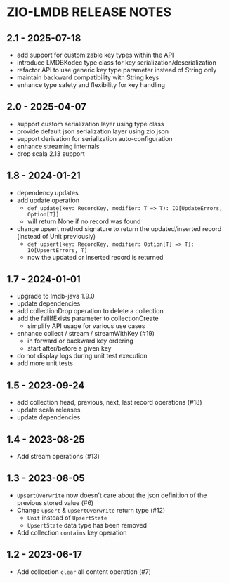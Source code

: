 # ZIO-LMDB RELEASE NOTES

## 2.1 - 2025-07-18

- add support for customizable key types within the API
- introduce LMDBKodec type class for key serialization/deserialization
- refactor API to use generic key type parameter instead of String only
- maintain backward compatibility with String keys
- enhance type safety and flexibility for key handling

## 2.0 - 2025-04-07

- support custom serialization layer using type class
- provide default json serialization layer using zio json
- support derivation for serialization auto-configuration
- enhance streaming internals
- drop scala 2.13 support

## 1.8 - 2024-01-21

- dependency updates
- add update operation
  - `def update(key: RecordKey, modifier: T => T): IO[UpdateErrors, Option[T]]`
  - will return None if no record was found
- change upsert method signature to return the updated/inserted record (instead of Unit previously)
  - `def upsert(key: RecordKey, modifier: Option[T] => T): IO[UpsertErrors, T]`
  - now the updated or inserted record is returned

## 1.7 - 2024-01-01

- upgrade to lmdb-java 1.9.0
- update dependencies
- add collectionDrop operation to delete a collection
- add the failIfExists parameter to collectionCreate
  - simplify API usage for various use cases
- enhance collect / stream / streamWithKey (#19)
  - in forward or backward key ordering
  - start after/before a given key
- do not display logs during unit test execution
- add more unit tests

## 1.5 - 2023-09-24

- add collection head, previous, next, last record operations (#18)
- update scala releases
- update dependencies

## 1.4 - 2023-08-25

- Add stream operations (#13)

## 1.3 - 2023-08-05

- `UpsertOverwrite` now doesn't care about the json definition of the previous stored value (#6)
- Change `upsert` & `upsertOverwrite` return type (#12)
    - `Unit` instead of `UpsertState`
    - `UpsertState` data type has been removed
- Add collection `contains` key operation

## 1.2 - 2023-06-17

- Add collection `clear` all content operation (#7)
